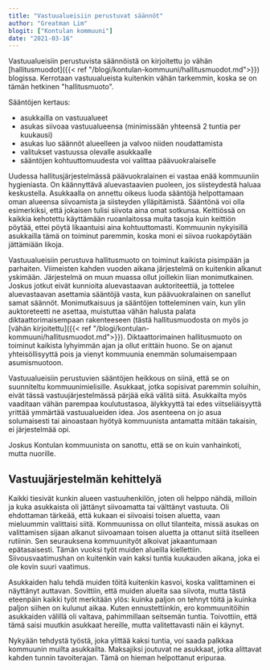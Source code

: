 ```yaml
---
title: "Vastuualueisiin perustuvat säännöt"
author: "Greatman Lim"
blogit: ["Kontulan kommuuni"]
date: "2021-03-16"
---
```

Vastuualueisiin perustuvista säännöistä on kirjoitettu jo vähän [hallitusmuodot]({{< ref "/blogi/kontulan-kommuuni/hallitusmuodot.md">}}) blogissa. Kerrotaan vastuualueista kuitenkin vähän tarkemmin, koska se on tämän hetkinen "hallitusmuoto".

Sääntöjen kertaus:

  - asukkailla on vastuualueet
  - asukas siivoaa vastuualueensa (minimissään yhteensä 2 tuntia per kuukausi)
  - asukas luo säännöt alueelleen ja valvoo niiden noudattamista
  - valitukset vastuussa olevalle asukkaalle
  - sääntöjen kohtuuttomuudesta voi valittaa päävuokralaiselle

Uudessa hallitusjärjestelmässä päävuokralainen ei vastaa enää kommuuniin hygieniasta. On käännyttävä aluevastaavien puoleen, jos siisteydestä haluaa keskustella. Asukkaalla on annettu oikeus luoda sääntöjä helpottamaan oman alueensa siivoamista ja siisteyden ylläpitämistä. Sääntönä voi olla esimerkiksi, että jokaisen tulisi siivota aina omat sotkunsa. Keittiössä on kaikkia kehotettu käyttämään ruoanlaitossa muita tasoja kuin keittiön pöytää, ettei pöytä likaantuisi aina kohtuuttomasti. Kommuunin nykyisillä asukkailla tämä on toiminut paremmin, koska moni ei siivoa ruokapöytään jättämiään likoja.

Vastuualueisiin perustuva hallitusmuoto on toiminut kaikista pisimpään ja parhaiten. Viimeisten kahden vuoden aikana järjestelmä on kuitenkin alkanut yskimään. Järjestelmä on muun muassa ollut joillekin liian monimutkainen. Joskus jotkut eivät kunnioita aluevastaavan auktoriteettiä, ja tottelee aluevastaavan asettamia sääntöjä vasta, kun päävuokralainen on sanellut samat säännöt. Monimutkaisuus ja sääntöjen totteleminen vain, kun ylin auktoreteetti ne asettaa, muistuttaa vähän halusta palata diktaattorimaisempaan rakenteeseen (tästä hallitusmuodosta on myös jo [vähän kirjoitettu]({{< ref "/blogi/kontulan-kommuuni/hallitusmuodot.md">}}). Diktaattorimainen hallitusmuoto on toiminut kaikista lyhyimmän ajan ja ollut erittäin huono. Se on ajanut yhteisöllisyyttä pois ja vienyt kommuunia enemmän solumaisempaan asumismuotoon.

Vastuualueisiin perustuvien sääntöjen heikkous on siinä, että se on suunniteltu kommuunimielisille. Asukkaat, jotka sopisivat paremmin soluihin, eivät tässä vastuujärjestelmässä pärjää eikä välitä siitä. Asukkailta myös vaaditaan vähän parempaa koulutustasoa, älykkyyttä tai edes viitseliäisyyttä yrittää ymmärtää vastuualueiden idea. Jos asenteena on jo asua solumaisesti tai ainoastaan hyötyä kommuunista antamatta mitään takaisin, ei järjestelmää opi.

Joskus Kontulan kommuunista on sanottu, että se on kuin vanhainkoti, mutta nuorille.

## Vastuujärjestelmän kehittelyä

Kaikki tiesivät kunkin alueen vastuuhenkilön, joten oli helppo nähdä, milloin ja kuka asukkaista oli jättänyt siivoamatta tai välttänyt vastuuta. Oli ehdottaman tärkeää, että kukaan ei siivoaisi toisen aluetta, vaan mieluummin valittaisi siitä. Kommuunissa on ollut tilanteita, missä asukas on valittamisen sijaan alkanut siivoamaan toisen aluetta ja ottanut siitä itselleen rutiinin. Sen seurauksena kommuunityöt alkoivat jakaantumaan epätasaisesti. Tämän vuoksi työt muiden alueilla kiellettiin. Siivousvaatimushan on kuitenkin vain kaksi tuntia kuukauden aikana, joka ei ole kovin suuri vaatimus.

Asukkaiden halu tehdä muiden töitä kuitenkin kasvoi, koska valittaminen ei näyttänyt auttavan. Sovittiin, että muiden alueita saa siivota, mutta tästä eteenpäin kaikki työt merkitään ylös: kuinka paljon on tehnyt töitä ja kuinka paljon siihen on kulunut aikaa. Kuten ennustettiinkin, ero kommuunitöihin asukkaiden välillä oli valtava, pahimmillaan seitsemän tuntia. Toivottiin, että tämä saisi muutkin asukkaat hereille, mutta valitettavasti näin ei käynyt.

Nykyään tehdystä työstä, joka ylittää kaksi tuntia, voi saada palkkaa kommuunin muilta asukkailta. Maksajiksi joutuvat ne asukkaat, jotka alittavat kahden tunnin tavoiterajan. Tämä on hieman helpottanut eripuraa.

